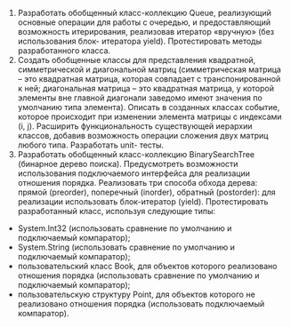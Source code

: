 1. Разработать обобщенный класс-коллекцию Queue, реализующий основные
операции для работы с очередью, и предоставляющий возможность
итерирования, реализовав итератор «вручную» (без использования блок-
итератора yield). Протестировать методы разработанного класса.
2. Создать обобщенные классы для представления квадратной, симметрической и
диагональной матриц (симметрическая матрица – это квадратная матрица,
которая совпадает с транспонированной к ней; диагональная матрица – это
квадратная матрица, у которой элементы вне главной диагонали заведомо
имеют значения по умолчанию типа элемента). Описать в созданных классах
событие, которое происходит при изменении элемента матрицы с индексами (i,
j). Расширить функциональность существующей иерархии классов, добавив
возможность операции сложения двух матриц любого типа. Разработать unit-
тесты.
3. Разработать обобщенный класс-коллекцию BinarySearchTree (бинарное дерево
поиска). Предусмотреть возможности использования подключаемого
интерфейса для реализации отношения порядка. Реализовать три способа
обхода дерева: прямой (preorder), поперечный (inorder), обратный (postorder):
для реализации использовать блок-итератор (yield). Протестировать
разработанный класс, используя следующие типы:
- System.Int32 (использовать сравнение по умолчанию и подключаемый
компаратор);
- System.String (использовать сравнение по умолчанию и подключаемый
компаратор);
- пользовательский класс Book, для объектов которого реализовано
отношения порядка (использовать сравнение по умолчанию и подключаемый
компаратор);
- пользовательскую структуру Point, для объектов которого не реализовано
отношения порядка (использовать подключаемый компаратор).